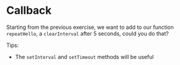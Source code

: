 
# Callback

Starting from the previous exercise, we want to add to our function `repeatHello`, a `clearInterval` after 5 seconds, could you do that?

Tips:

- The `setInterval` and `setTimeout` methods will be useful
